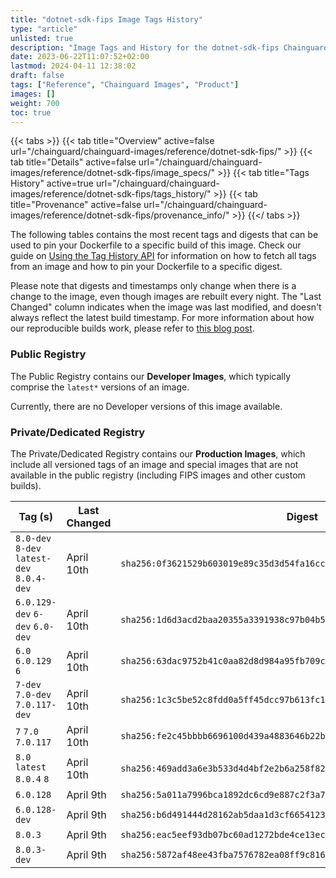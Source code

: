 ```yaml
---
title: "dotnet-sdk-fips Image Tags History"
type: "article"
unlisted: true
description: "Image Tags and History for the dotnet-sdk-fips Chainguard Image"
date: 2023-06-22T11:07:52+02:00
lastmod: 2024-04-11 12:38:02
draft: false
tags: ["Reference", "Chainguard Images", "Product"]
images: []
weight: 700
toc: true
---
```


{{< tabs >}}
{{< tab title="Overview" active=false url="/chainguard/chainguard-images/reference/dotnet-sdk-fips/" >}}
{{< tab title="Details" active=false url="/chainguard/chainguard-images/reference/dotnet-sdk-fips/image_specs/" >}}
{{< tab title="Tags History" active=true url="/chainguard/chainguard-images/reference/dotnet-sdk-fips/tags_history/" >}}
{{< tab title="Provenance" active=false url="/chainguard/chainguard-images/reference/dotnet-sdk-fips/provenance_info/" >}}
{{</ tabs >}}

The following tables contains the most recent tags and digests that can be used to pin your Dockerfile to a specific build of this image. Check our guide on [Using the Tag History API](/chainguard/chainguard-images/using-the-tag-history-api/) for information on how to fetch all tags from an image and how to pin your Dockerfile to a specific digest.

Please note that digests and timestamps only change when there is a change to the image, even though images are rebuilt every night. The "Last Changed" column indicates when the image was last modified, and doesn't always reflect the latest build timestamp. For more information about how our reproducible builds work, please refer to [this blog post](https://www.chainguard.dev/unchained/reproducing-chainguards-reproducible-image-builds).

### Public Registry
The Public Registry contains our **Developer Images**, which typically comprise the `latest*` versions of an image.

Currently, there are no Developer versions of this image available.

### Private/Dedicated Registry
The Private/Dedicated Registry contains our **Production Images**, which include all versioned tags of an image and special images that are not available in the public registry (including FIPS images and other custom builds).

| Tag (s)                                     | Last Changed | Digest                                                                    |
|---------------------------------------------|--------------|---------------------------------------------------------------------------|
|  `8.0-dev` `8-dev` `latest-dev` `8.0.4-dev` | April 10th   | `sha256:0f3621529b603019e89c35d3d54fa16cc9df695e78b4d22fa64642e650729736` |
|  `6.0.129-dev` `6-dev` `6.0-dev`            | April 10th   | `sha256:1d6d3acd2baa20355a3391938c97b04b50546edf41676738f4a2009ebc4af232` |
|  `6.0` `6.0.129` `6`                        | April 10th   | `sha256:63dac9752b41c0aa82d8d984a95fb709c0a64919876156c6d16266dd755aeaa5` |
|  `7-dev` `7.0-dev` `7.0.117-dev`            | April 10th   | `sha256:1c3c5be52c8fdd0a5ff45dcc97b613fc1e8acc5d7a740d6992f3537167361d73` |
|  `7` `7.0` `7.0.117`                        | April 10th   | `sha256:fe2c45bbbb6696100d439a4883646b22b0748e70025c7532bd9730568761fea9` |
|  `8.0` `latest` `8.0.4` `8`                 | April 10th   | `sha256:469add3a6e3b533d4d4bf2e2b6a258f826731655298c2028ece1cab3a71161a0` |
|  `6.0.128`                                  | April 9th    | `sha256:5a011a7996bca1892dc6cd9e887c2f3a77cef5cd11ebb97233be3b4f1bc8b370` |
|  `6.0.128-dev`                              | April 9th    | `sha256:b6d491444d28162ab5daa1d3cf66541230120800e139c68a1d91638c8a11efbe` |
|  `8.0.3`                                    | April 9th    | `sha256:eac5eef93db07bc60ad1272bde4ce13ecad39ce9dd59ab240679e3d1250aca2b` |
|  `8.0.3-dev`                                | April 9th    | `sha256:5872af48ee43fba7576782ea08ff9c816fc9aee94e90017480e1a8faf0ca578c` |

